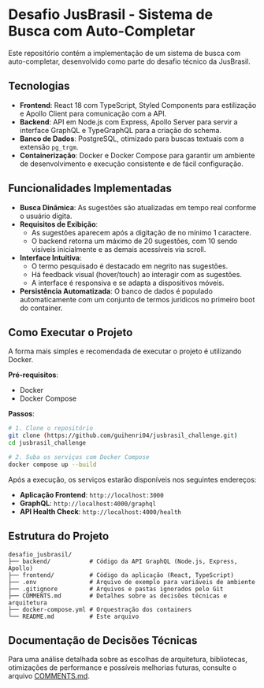 # Desafio JusBrasil - Sistema de Busca com Auto-Completar

Este repositório contém a implementação de um sistema de busca com auto-completar, desenvolvido como parte do desafio técnico da JusBrasil.

## Tecnologias

- **Frontend**: React 18 com TypeScript, Styled Components para estilização e Apollo Client para comunicação com a API.
- **Backend**: API em Node.js com Express, Apollo Server para servir a interface GraphQL e TypeGraphQL para a criação do schema.
- **Banco de Dados**: PostgreSQL, otimizado para buscas textuais com a extensão `pg_trgm`.
- **Containerização**: Docker e Docker Compose para garantir um ambiente de desenvolvimento e execução consistente e de fácil configuração.

## Funcionalidades Implementadas

- **Busca Dinâmica**: As sugestões são atualizadas em tempo real conforme o usuário digita.
- **Requisitos de Exibição**:
    - As sugestões aparecem após a digitação de no mínimo 1 caractere.
    - O backend retorna um máximo de 20 sugestões, com 10 sendo visíveis inicialmente e as demais acessíveis via scroll.
- **Interface Intuitiva**:
    - O termo pesquisado é destacado em negrito nas sugestões.
    - Há feedback visual (hover/touch) ao interagir com as sugestões.
    - A interface é responsiva e se adapta a dispositivos móveis.
- **Persistência Automatizada**: O banco de dados é populado automaticamente com um conjunto de termos jurídicos no primeiro boot do container.

## Como Executar o Projeto

A forma mais simples e recomendada de executar o projeto é utilizando Docker.

**Pré-requisitos**:
- Docker
- Docker Compose

**Passos**:

```bash
# 1. Clone o repositório
git clone (https://github.com/guihenri04/jusbrasil_challenge.git)
cd jusbrasil_challenge

# 2. Suba os serviços com Docker Compose
docker compose up --build
```

Após a execução, os serviços estarão disponíveis nos seguintes endereços:

- **Aplicação Frontend**: `http://localhost:3000`
- **GraphQL**: `http://localhost:4000/graphql`
- **API Health Check**: `http://localhost:4000/health`

## Estrutura do Projeto

```
desafio_jusbrasil/
├── backend/           # Código da API GraphQL (Node.js, Express, Apollo)
├── frontend/          # Código da aplicação (React, TypeScript)
├── .env               # Arquivo de exemplo para variáveis de ambiente
├── .gitignore         # Arquivos e pastas ignorados pelo Git
├── COMMENTS.md        # Detalhes sobre as decisões técnicas e arquitetura
├── docker-compose.yml # Orquestração dos containers
└── README.md          # Este arquivo
```

## Documentação de Decisões Técnicas

Para uma análise detalhada sobre as escolhas de arquitetura, bibliotecas, otimizações de performance e possíveis melhorias futuras, consulte o arquivo [COMMENTS.md](./COMMENTS.md). 
